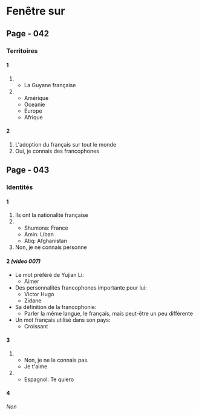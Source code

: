 # Fenêtre sur

## Page - 042

### Territoires

#### 1
1. 
    - La Guyane française
1. 
    - Amérique
    - Oceanie
    - Europe
    - Afrique

#### 2
1. L'adoption du français sur tout le monde
1. Oui, je connais des francophones

## Page - 043

### Identités

#### 1
1. Ils ont la nationalité française
1. 
    - Shumona: France
    - Amin: Liban
    - Atiq: Afghanistan
1. Non, je ne connais personne

#### 2 *(video 007)*
- Le mot préféré de Yujian Li: 
    - Aimer
- Des personnalités francophones importante pour lui:
    - Victor Hugo
    - Zidane
- Sa définition de la francophonie:
    - Parler la même langue, le français, mais peut-être un peu diffèrente
- Un mot français utilisé dans son pays:
    - Croissant

#### 3
1. 
    - Non, je ne le connais pas.
    - Je t'aime
1. 
    - Espagnol: Te quiero

#### 4
*Non*

